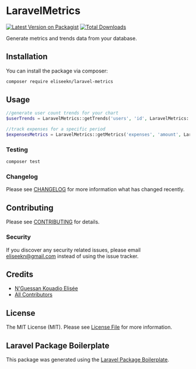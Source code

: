 # LaravelMetrics

[![Latest Version on Packagist](https://img.shields.io/packagist/v/eliseekn/laravel-metrics.svg?style=flat-square)](https://packagist.org/packages/eliseekn/laravel-metrics)
[![Total Downloads](https://img.shields.io/packagist/dt/eliseekn/laravel-metrics.svg?style=flat-square)](https://packagist.org/packages/eliseekn/laravel-metrics)

Generate metrics and trends data from your database.

## Installation

You can install the package via composer:

```bash
composer require eliseekn/laravel-metrics
```

## Usage

```php
//generate user count trends for your chart
$userTrends = LaravelMetrics::getTrends('users', 'id', LaravelMetrics::YEAR, LaravelMetrics::COUNT);

//track expenses for a specific period
$expensesMetrics = LaravelMetrics::getMetrics('expenses', 'amount', LaravelMetrics::QUATER_YEAR, LaravelMetrics::SUM);
```

### Testing

```bash
composer test
```

### Changelog

Please see [CHANGELOG](CHANGELOG.md) for more information what has changed recently.

## Contributing

Please see [CONTRIBUTING](CONTRIBUTING.md) for details.

### Security

If you discover any security related issues, please email eliseekn@gmail.com instead of using the issue tracker.

## Credits

-   [N'Guessan Kouadio Elisée](https://github.com/eliseekn)
-   [All Contributors](../../contributors)

## License

The MIT License (MIT). Please see [License File](LICENSE.md) for more information.

## Laravel Package Boilerplate

This package was generated using the [Laravel Package Boilerplate](https://laravelpackageboilerplate.com).
